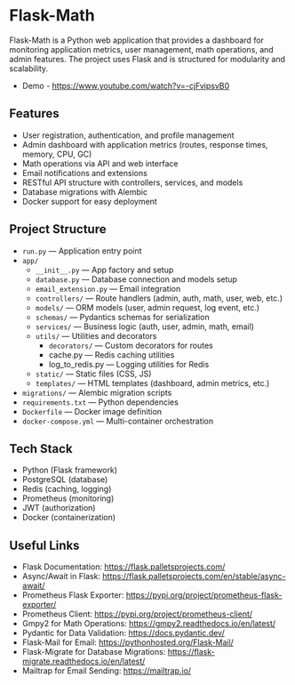 # Flask-Math

Flask-Math is a Python web application that provides a dashboard for monitoring application metrics, user management, math operations, and admin features. The project uses Flask and is structured for modularity and scalability.
- Demo - https://www.youtube.com/watch?v=-cjFvipsvB0

## Features

- User registration, authentication, and profile management
- Admin dashboard with application metrics (routes, response times, memory, CPU, GC)
- Math operations via API and web interface
- Email notifications and extensions
- RESTful API structure with controllers, services, and models
- Database migrations with Alembic
- Docker support for easy deployment

## Project Structure

- `run.py` — Application entry point
- `app/`
  - `__init__.py` — App factory and setup
  - `database.py` — Database connection and models setup
  - `email_extension.py` — Email integration
  - `controllers/` — Route handlers (admin, auth, math, user, web, etc.)
  - `models/` — ORM models (user, admin request, log event, etc.)
  - `schemas/` — Pydantics schemas for serialization
  - `services/` — Business logic (auth, user, admin, math, email)
  - `utils/` — Utilities and decorators
    - `decorators/` — Custom decorators for routes
    - cache.py — Redis caching utilities
    - log_to_redis.py — Logging utilities for Redis
  - `static/` — Static files (CSS, JS)
  - `templates/` — HTML templates (dashboard, admin metrics, etc.)
- `migrations/` — Alembic migration scripts
- `requirements.txt` — Python dependencies
- `Dockerfile` — Docker image definition
- `docker-compose.yml` — Multi-container orchestration


## Tech Stack
- Python (Flask  framework)
- PostgreSQL (database)
- Redis (caching, logging)
- Prometheus (monitoring)
- JWT (authorization)
- Docker (containerization)

## Useful Links
- Flask Documentation: https://flask.palletsprojects.com/
- Async/Await in Flask: https://flask.palletsprojects.com/en/stable/async-await/
- Prometheus Flask Exporter: https://pypi.org/project/prometheus-flask-exporter/
- Prometheus Client: https://pypi.org/project/prometheus-client/
- Gmpy2 for Math Operations: https://gmpy2.readthedocs.io/en/latest/
- Pydantic for Data Validation: https://docs.pydantic.dev/
- Flask-Mail for Email: https://pythonhosted.org/Flask-Mail/
- Flask-Migrate for Database Migrations: https://flask-migrate.readthedocs.io/en/latest/
- Mailtrap for Email Sending: https://mailtrap.io/

